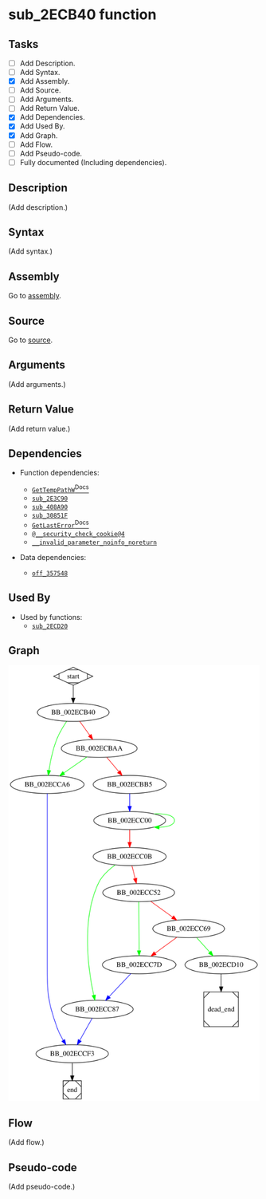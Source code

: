 # sub_2ECB40 function

## Tasks

- [ ] Add Description.
- [ ] Add Syntax.
- [X] Add Assembly.
- [ ] Add Source.
- [ ] Add Arguments.
- [ ] Add Return Value.
- [X] Add Dependencies.
- [X] Add Used By.
- [X] Add Graph.
- [ ] Add Flow.
- [ ] Add Pseudo-code.
- [ ] Fully documented (Including dependencies).

## Description

(Add description.)

## Syntax

(Add syntax.)

## Assembly

Go to [assembly](../asm/sub_2ECB40.asm).

## Source

Go to [source](../cc/sub_2ECB40.cc).

## Arguments

(Add arguments.)

## Return Value

(Add return value.)

## Dependencies

* Function dependencies:
  * [`GetTempPathW`<sup>Docs</sup>](https://docs.microsoft.com/en-us/windows/win32/api/fileapi/nf-fileapi-gettemppathw)
  * [`sub_2E3C90`](sub_2E3C90.md)
  * [`sub_408A90`](sub_408A90.md)
  * [`sub_30851F`](sub_30851F.md)
  * [`GetLastError`<sup>Docs</sup>](https://docs.microsoft.com/en-us/windows/win32/api/errhandlingapi/nf-errhandlingapi-getlasterror)
  * [`@__security_check_cookie@4`](@__security_check_cookie@4.md)
  * [`__invalid_parameter_noinfo_noreturn`](__invalid_parameter_noinfo_noreturn.md)

* Data dependencies:
  * [`off_357548`](off_357548.md)

## Used By

* Used by functions:
  * [`sub_2ECD20`](sub_2ECD20.md)

## Graph

![sub_2ECB40 Graph](../svg/sub_2ECB40.svg "sub_2ECB40 Graph")

## Flow

(Add flow.)

## Pseudo-code

(Add pseudo-code.)


